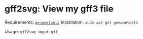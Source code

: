 gff2svg: View my gff3 file
=============================

Requirements: [`genometools`](http://genometools.org/)
Installation: `sudo apt-get genometools`

Usage: `gff2svg input.gff`



